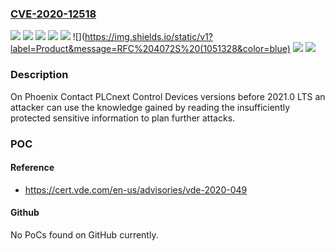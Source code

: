 ### [CVE-2020-12518](https://cve.mitre.org/cgi-bin/cvename.cgi?name=CVE-2020-12518)
![](https://img.shields.io/static/v1?label=Product&message=AXC%20F%201152%20(1151412)&color=blue)
![](https://img.shields.io/static/v1?label=Product&message=AXC%20F%202152%20(2404267)&color=blue)
![](https://img.shields.io/static/v1?label=Product&message=AXC%20F%202152%20Starterkit%20(1046568)&color=blue)
![](https://img.shields.io/static/v1?label=Product&message=AXC%20F%203152%20(1069208)&color=blue)
![](https://img.shields.io/static/v1?label=Product&message=PLCnext%20Technology%20Starterkit%20(1188165)&color=blue)
![](https://img.shields.io/static/v1?label=Product&message=RFC%204072S%20(1051328&color=blue)
![](https://img.shields.io/static/v1?label=Version&message=%3C%202021.0%20LTS%20&color=brighgreen)
![](https://img.shields.io/static/v1?label=Vulnerability&message=CWE-200%20Information%20Exposure&color=brighgreen)

### Description

On Phoenix Contact PLCnext Control Devices versions before 2021.0 LTS an attacker can use the knowledge gained by reading the insufficiently protected sensitive information to plan further attacks.

### POC

#### Reference
- https://cert.vde.com/en-us/advisories/vde-2020-049

#### Github
No PoCs found on GitHub currently.

